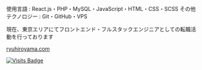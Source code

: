 <!--
## Hi!

I'm Ryu, aspiring full-time software developer in Tokyo, Japan. 

Seeking full-time roles in software development and always interested to hear about any projects you're working on!

🛠 Currently...
* Working as a part-time Systems Support employee at PLAY&co (GAS・JavaScript・HTML・CSS)
* Building [Japan Hostel Reviews](https://japanhostelreviews.com/)
* Learning new tricks on my skateboard

🚢 Previously...
* Completed a one-year Computer Information Systems certificate at the University of the Fraser Valley (Canada).
* Helped 20+ students access course outlines instantly with [UFV Course Outline Finder](https://github.com/lyuhiroyama/UFV-Course-Outline-Finder).

📫 Find me here...
* [LinkedIn](https://www.linkedin.com/in/ryu-hiroyama-168436157/)

-->


<!-- ## 廣山　龍 -->
<!--
東京でのエンジニア職を目指しております。
エンジニアリングスキルを磨き、より深くコードに携わりたいと思っております。エンジニアリング学び、今まで想像もしなかったものを創り出せるエンジニアになりたいです！現時点ではまだ未熟でありますが、新しいことを積極的に学び、チームや会社の一員として協力し、成長していきたいと思っております。

🛠　現在は：
* 宿泊施設運営会社でシステムサポートスタッフとして勤務中（Google Apps Script・JavaScript・HTML・CSS）
* [commandL.ai](https://github.com/lyuhiroyama/commandL.ai) を個人開発中(優先) （AIを活用したChrome拡張機能）
* [japanhostelreviews.com](https://japanhostelreviews.com/) を個人開発中 （国内ホステルのレビューサイト）

🚢 これまでの経験：
* University of the Fraser Valley でコンピューター情報システムプログラムを卒業 (１年制 )
* 大学での授業シラバスを瞬時にアクセスする為の [UFV Course Outline Finder](https://chromewebstore.google.com/detail/ufv-course-outline-finder/mndjamfkhbpmaejlgmmmimpanhhhfkfd?hl=en) (Chrome 拡張機能)を開発 

📫 お気軽にご覧ください（よければ繋がりましょう！）：
* [LinkedIn](https://www.linkedin.com/in/ryu-hiroyama-168436157/) -->

使用言語 : React.js・PHP・MySQL・JavaScript・HTML・CSS・SCSS
その他テクノロジー : Git・GitHub・VPS

現在、東京エリアにてフロントエンド・フルスタックエンジニアとしての転職活動を行っております

[ryuhiroyama.com](https://ryuhiroyama.com)

[![Visits Badge](https://badges.pufler.dev/visits/lyuhiroyama/lyuhiroyama)](https://badges.pufler.dev)




<!--
**lyuhiroyama/lyuhiroyama** is a ✨ _special_ ✨ repository because its `README.md` (this file) appears on your GitHub profile.

Here are some ideas to get you started:

- 🔭 I’m currently working on ...
- 🌱 I’m currently learning ...
- 👯 I’m looking to collaborate on ...
- 🤔 I’m looking for help with ...
- 💬 Ask me about ...
- 📫 How to reach me: ...
- 😄 Pronouns: ...
- ⚡ Fun fact: ...
-->
